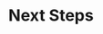 ---
title: Next Steps
eleventyNavigation:
  title: Next Steps
  key: cn_next
  order: 8
  parent: en
---